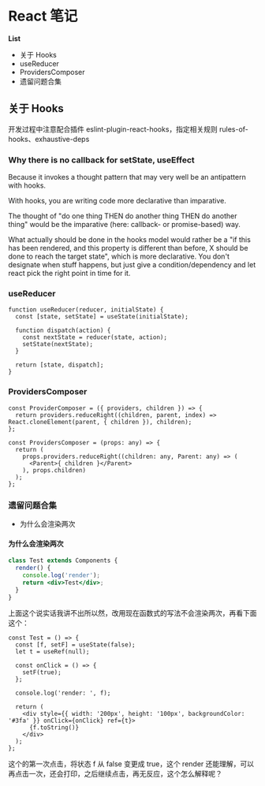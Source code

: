 # React 笔记


**List**

* 关于 Hooks
* useReducer
* ProvidersComposer
* 遗留问题合集



## 关于 Hooks

开发过程中注意配合插件 eslint-plugin-react-hooks，指定相关规则 rules-of-hooks、exhaustive-deps


### Why there is no callback for setState, useEffect

Because it invokes a thought pattern that may very well be an antipattern with hooks.

With hooks, you are writing code more declarative than imparative.

The thought of "do one thing THEN do another thing THEN do another thing" would be the imparative (here: callback- or promise-based) way.

What actually should be done in the hooks model would rather be a "if this has been rendered, and this property is different than before, X should be done to reach the target state", which is more declarative. You don't designate when stuff happens, but just give a condition/dependency and let react pick the right point in time for it.


### useReducer

```
function useReducer(reducer, initialState) {
  const [state, setState] = useState(initialState);

  function dispatch(action) {
    const nextState = reducer(state, action);
    setState(nextState);
  }

  return [state, dispatch];
}
```

### ProvidersComposer

```
const ProviderComposer = ({ providers, children }) => {
  return providers.reduceRight((children, parent, index) => React.cloneElement(parent, { children }), children);
};

const ProvidersComposer = (props: any) => {
  return (
    props.providers.reduceRight((children: any, Parent: any) => (
      <Parent>{ children }</Parent>
    ), props.children)
  );
};
```

### 遗留问题合集

* 为什么会渲染两次


#### 为什么会渲染两次

```jsx
class Test extends Components {
  render() {
    console.log('render');
    return <div>Test</div>;
  }
}
```

上面这个说实话我讲不出所以然，改用现在函数式的写法不会渲染两次，再看下面这个：


```
const Test = () => {
  const [f, setF] = useState(false);
  let t = useRef(null);

  const onClick = () => {
    setF(true);
  };

  console.log('render: ', f);

  return (
    <div style={{ width: '200px', height: '100px', backgroundColor: '#3fa' }} onClick={onClick} ref={t}>
      {f.toString()}
    </div>
  );
};
```

这个的第一次点击，将状态 f 从 false 变更成 true，这个 render 还能理解，可以再点击一次，还会打印，之后继续点击，再无反应，这个怎么解释呢？